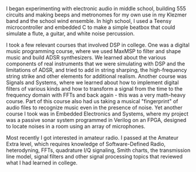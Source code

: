 I began experimenting with electronic audio in middle school, building 555
circuits and making beeps and metronomes for my own use in my Klezmer band and
the school wind ensemble. In high school, I used a Teensy microcontroller and
embedded C to make a simple beatbox that could simulate a flute, a guitar, and
white noise percussion.

I took a few relevant courses that involved DSP in college. One was a digital
music programming course, where we used MaxMSP to filter and shape music and
build ADSR synthesizers. We learned about the various components of real
instruments that we were simulating with DSP and the limitations of ADSR, and
tried to add in string sharping, the high-frequency string strike and other
elements for additional realism. Another course was Signals and Systems, where
we learned about how to implement digital filters of various kinds and how to
transform a signal from the time to the frequency domain with FFTs and back
again - this was a very math-heavy course. Part of this course also had us
taking a musical "fingerprint" of audio files to recognize music even in the
presence of noise. Yet another course I took was in Embedded Electronics and
Systems, where my project was a passive sonar system programmed in Verilog on
an FPGA, designed to locate noises in a room using an array of microphones.

Most recently I got interested in amateur radio. I passed at the Amateur Extra
level, which requires knowledge of Software-Defined Radio, heterodyning, FFTs,
quadrature I/Q signaling, Smith charts, the transmission line model, signal filters
and other signal processing topics that reviewed what I had learned in college.
